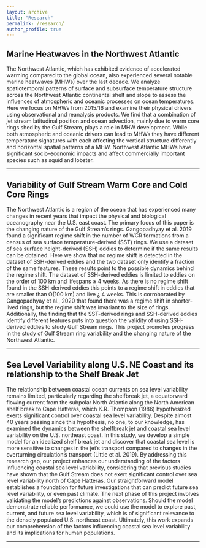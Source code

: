 ```yaml
---
layout: archive
title: "Research"
permalink: /research/
author_profile: true
---
```


## Marine Heatwaves in the Northwest Atlantic

The Northwest Atlantic, which has exhibited evidence of accelerated warming compared to the global ocean, also experienced several notable marine heatwaves (MHWs) over the last decade. We analyze spatiotemporal patterns of surface and subsurface temperature structure across the Northwest Atlantic continental shelf and slope to assess the influences of atmospheric and oceanic processes on ocean temperatures. Here we focus on MHWs from 2015/16 and examine their physical drivers using observational and reanalysis products. We find that a combination of jet stream latitudinal position and ocean advection, mainly due to warm core rings shed by the Gulf Stream, plays a role in MHW development. While both atmospheric and oceanic drivers can lead to MHWs they have different temperature signatures with each affecting the vertical structure differently and horizontal spatial patterns of a MHW. Northwest Atlantic MHWs have significant socio-economic impacts and affect commercially important species such as squid and lobster.

<hr>

## Variability of Gulf Stream Warm Core and Cold Core Rings

The Northwest Atlantic is a region of the ocean that has experienced many changes in recent years that impact the physical and biological oceanography near the U.S. east coast. The primary focus of this paper is the changing nature of the Gulf Stream’s rings. Gangopadhyay et al. 2019 found a significant regime shift in the number of WCR formations from a census of sea surface temperature-derived (SST) rings. We use a dataset of sea surface height-derived (SSH) eddies to determine if the same results can be obtained. Here we show that no regime shift is detected in the dataset of SSH-derived eddies and the two dataset only identify a fraction of the same features. These results point to the possible dynamics behind the regime shift. The dataset of SSH-derived eddies is limited to eddies on the order of 100 km and lifespans ≥ 4 weeks. As there is no regime shift found in the SSH-derived eddies this points to a regime shift in eddies that are smaller than O(100 km) and live ¿ 4 weeks. This is corroborated by Gangopadhyay et al., 2020 that found there was a regime shift in shorter-lived rings, but the regime shift was invariant to the size of rings. Additionally, the finding that the SST-derived rings and SSH-derived eddies identify different features puts into question the validity of using SSH-derived eddies to study Gulf Stream rings. This project promotes progress in the study of Gulf Stream ring variability and the changing nature of the Northwest Atlantic.

<hr>

## Sea Level Variability along U.S. NE Coast and its relationship to the Shelf Break Jet

The relationship between coastal ocean currents on sea level variability remains limited, particularly regarding the shelfbreak jet, a equatorward flowing current from the subpolar North Atlantic along the North American shelf break to Cape Hatteras, which K.R. Thompson (1986) hypothesized exerts significant control over coastal sea level variability. Despite almost 40 years passing since this hypothesis, no one, to our knowledge, has examined the dynamics between the shelfbreak jet and coastal sea level variability on the U.S. northeast coast. In this study, we develop a simple model for an idealized shelf break jet and discover that coastal sea level is more sensitive to changes in the jet’s transport compared to changes in the overturning circulation’s transport (Little et al. 2019). By addressing this research gap, our project enhances our understanding of the factors influencing coastal sea level variability, considering that previous studies have shown that the Gulf Stream does not exert significant control over sea level variability north of Cape Hatteras. Our straightforward model establishes a foundation for future investigations that can predict future sea level variability, or even past climate. The next phase of this project involves validating the model’s predictions against observations. Should the model demonstrate reliable performance, we could use the model to explore past, current, and future sea level variability, which is of significant relevance to the densely populated U.S. northeast coast. Ultimately, this work expands our comprehension of the factors influencing coastal sea level variability and its implications for human populations.

<hr>
